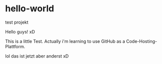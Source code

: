 # hello-world
test projekt

Hello guys! xD 

This is a little Test. Actually i'm learning to use GitHub as a Code-Hosting-Plattform. 

lol das ist jetzt aber anderst xD 

